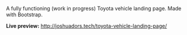A fully functioning (work in progress) Toyota vehicle landing page. Made with Bootstrap.

**Live preview:** http://joshuadors.tech/toyota-vehicle-landing-page/
